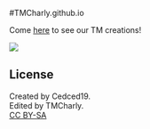 #TMCharly.github.io

Come [here](http://tmcharly.github.io) to see our TM creations!

![](http://tmcharly.github.io/img/favicon.png)

## License
Created by Cedced19.  
Edited by TMCharly.  
[CC BY-SA](http://creativecommons.org/licenses/by-sa/4.0/)
